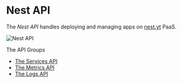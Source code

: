 # Nest API
The _Nest API_ handles deploying and managing apps on [nest.yt](https://nest.yt) PaaS.

![Nest API](https://github.com/inkton/nest.api/wiki/images/na-title.png)

The API Groups

* [The Services API](https://github.com/inkton/nest.api/wiki/The-Services)
* [The Metrics API](https://github.com/inkton/nest.api/wiki/The-Metrics)
* [The Logs API](https://github.com/inkton/nest.api/wiki/The-Logs)
